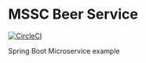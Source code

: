 # MSSC Beer Service

 [![CircleCI](https://dl.circleci.com/status-badge/img/gh/XaviMontero/msscbeerservice/tree/main.svg?style=svg)](https://dl.circleci.com/status-badge/redirect/gh/XaviMontero/msscbeerservice/tree/main)


Spring Boot Microservice example